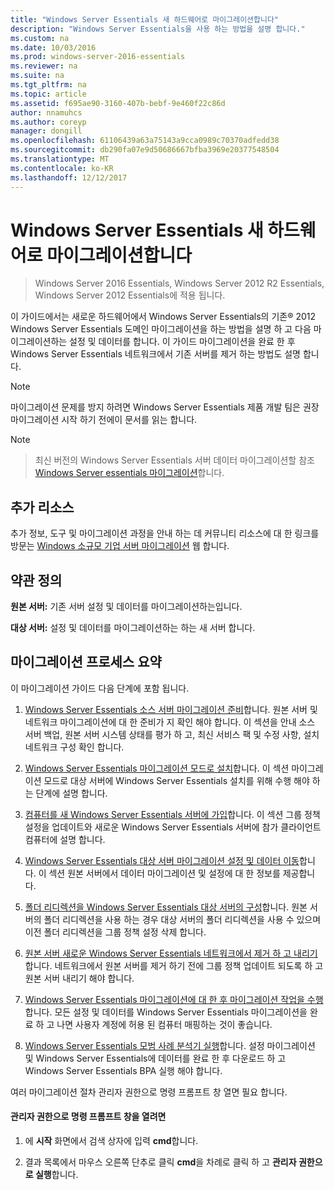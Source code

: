 ```yaml
---
title: "Windows Server Essentials 새 하드웨어로 마이그레이션합니다"
description: "Windows Server Essentials을 사용 하는 방법을 설명 합니다."
ms.custom: na
ms.date: 10/03/2016
ms.prod: windows-server-2016-essentials
ms.reviewer: na
ms.suite: na
ms.tgt_pltfrm: na
ms.topic: article
ms.assetid: f695ae90-3160-407b-bebf-9e460f22c86d
author: nnamuhcs
ms.author: coreyp
manager: dongill
ms.openlocfilehash: 61106439a63a75143a9cca0989c70370adfedd38
ms.sourcegitcommit: db290fa07e9d50686667bfba3969e20377548504
ms.translationtype: MT
ms.contentlocale: ko-KR
ms.lasthandoff: 12/12/2017
---
```

# <a name="migrate-windows-server-essentials-to-new-hardware"></a>Windows Server Essentials 새 하드웨어로 마이그레이션합니다

>Windows Server 2016 Essentials, Windows Server 2012 R2 Essentials, Windows Server 2012 Essentials에 적용 됩니다.

이 가이드에서는 새로운 하드웨어에서 Windows Server Essentials의 기존® 2012 Windows Server Essentials 도메인 마이그레이션을 하는 방법을 설명 하 고 다음 마이그레이션하는 설정 및 데이터를 합니다. 이 가이드 마이그레이션을 완료 한 후 Windows Server Essentials 네트워크에서 기존 서버를 제거 하는 방법도 설명 합니다.  
  
> [!NOTE]
>  마이그레이션 문제를 방지 하려면 Windows Server Essentials 제품 개발 팀은 권장 마이그레이션 시작 하기 전에이 문서를 읽는 합니다.  
  
> [!NOTE]

>  최신 버전의 Windows Server Essentials 서버 데이터 마이그레이션할 참조 [Windows Server essentials 마이그레이션](Migrate-from-Previous-Versions-to-Windows-Server-Essentials-or-Windows-Server-Essentials-Experience.md)합니다.  

  
## <a name="additional-resources"></a>추가 리소스  
 추가 정보, 도구 및 마이그레이션 과정을 안내 하는 데 커뮤니티 리소스에 대 한 링크를 방문는 [Windows 소규모 기업 서버 마이그레이션](https://go.microsoft.com/fwlink/?LinkId=217520) 웹 합니다.  
  
## <a name="terms-and-definitions"></a>약관 정의  
 **원본 서버:** 기존 서버 설정 및 데이터를 마이그레이션하는입니다.  
  
 **대상 서버:** 설정 및 데이터를 마이그레이션하는 하는 새 서버 합니다.  
  
## <a name="migration-process-summary"></a>마이그레이션 프로세스 요약  
 이 마이그레이션 가이드 다음 단계에 포함 됩니다.  
  

1.  [Windows Server Essentials 소스 서버 마이그레이션 준비](Prepare-your-Source-Server-for-Windows-Server-Essentials-migration.md)합니다.  원본 서버 및 네트워크 마이그레이션에 대 한 준비가 지 확인 해야 합니다. 이 섹션을 안내 소스 서버 백업, 원본 서버 시스템 상태를 평가 하 고, 최신 서비스 팩 및 수정 사항, 설치 네트워크 구성 확인 합니다.  
  
2.  [Windows Server Essentials 마이그레이션 모드로 설치](Install-Windows-Server-Essentials-in-migration-mode.md)합니다.  이 섹션 마이그레이션 모드로 대상 서버에 Windows Server Essentials 설치를 위해 수행 해야 하는 단계에 설명 합니다.  
  
3.  [컴퓨터를 새 Windows Server Essentials 서버에 가입](Join-computers-to-the-new-Windows-Server-Essentials-server.md)합니다.  이 섹션 그룹 정책 설정을 업데이트와 새로운 Windows Server Essentials 서버에 참가 클라이언트 컴퓨터에 설명 합니다.  
  
4.  [Windows Server Essentials 대상 서버 마이그레이션 설정 및 데이터 이동](Move-settings-and-data-to-the-Destination-Server-for-Windows-Server-Essentials-migration.md)합니다.  이 섹션 원본 서버에서 데이터 마이그레이션 및 설정에 대 한 정보를 제공합니다.  
  
5.  [폴더 리디렉션을 Windows Server Essentials 대상 서버의 구성](Configure-folder-redirection-on-the-Windows-Server-Essentials-Destination-Server.md)합니다.  원본 서버의 폴더 리디렉션을 사용 하는 경우 대상 서버의 폴더 리디렉션을 사용 수 있으며 이전 폴더 리디렉션을 그룹 정책 설정 삭제 합니다.  
  
6.  [원본 서버 새로운 Windows Server Essentials 네트워크에서 제거 하 고 내리기](Demote-and-remove-the-Source-Server-from-the-new-Windows-Server-Essentials-network.md)합니다.  네트워크에서 원본 서버를 제거 하기 전에 그룹 정책 업데이트 되도록 하 고 원본 서버 내리기 해야 합니다.  
  
7.  [Windows Server Essentials 마이그레이션에 대 한 후 마이그레이션 작업을 수행](Perform-post-migration-tasks-for-Windows-Server-Essentials-migration.md)합니다.  모든 설정 및 데이터를 Windows Server Essentials 마이그레이션을 완료 하 고 나면 사용자 계정에 허용 된 컴퓨터 매핑하는 것이 좋습니다.  
  
8.  [Windows Server Essentials 모범 사례 분석기 실행](Run-the-Windows-Server-Essentials-Best-Practices-Analyzer.md)합니다.  설정 마이그레이션 및 Windows Server Essentials에 데이터를 완료 한 후 다운로드 하 고 Windows Server Essentials BPA 실행 해야 합니다.  
  
 여러 마이그레이션 절차 관리자 권한으로 명령 프롬프트 창 열면 필요 합니다.  
  
#### <a name="to-open-a-command-prompt-window-as-an-administrator"></a>관리자 권한으로 명령 프롬프트 창을 열려면  
  
1.  에 **시작** 화면에서 검색 상자에 입력 **cmd**합니다.  
  
2.  결과 목록에서 마우스 오른쪽 단추로 클릭 **cmd**을 차례로 클릭 하 고 **관리자 권한으로 실행**합니다.
